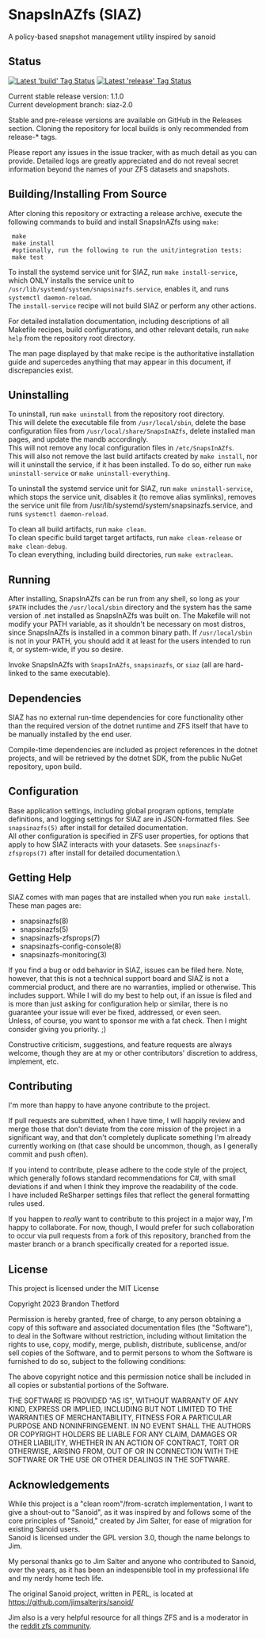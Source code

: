  # SnapsInAZfs (SIAZ)

 A policy-based snapshot management utility inspired by sanoid

 ## Status
 
[![Latest 'build' Tag Status](https://github.com/snapsinazfs/snapsinazfs/actions/workflows/build-and-test-build-tag.yml/badge.svg)](https://github.com/snapsinazfs/snapsinazfs/actions/workflows/build-and-test-build-tag.yml)
[![Latest 'release' Tag Status](https://github.com/snapsinazfs/snapsinazfs/actions/workflows/build-and-test-release-tag.yml/badge.svg)](https://github.com/snapsinazfs/snapsinazfs/actions/workflows/build-and-test-release-tag.yml)
 
 Current stable release version: 1.1.0\
 Current development branch: siaz-2.0

 Stable and pre-release versions are available on GitHub in the Releases section. Cloning the repository for local builds is only recommended from release-\* tags.

 Please report any issues in the issue tracker, with as much detail as you can provide. Detailed logs are greatly appreciated and do not reveal secret information beyond the names of your ZFS datasets and snapshots.

 ## Building/Installing From Source
 
 After cloning this repository or extracting a release archive, execute the following commands to build and install SnapsInAZfs using `make`:

     make
     make install
     #optionally, run the following to run the unit/integration tests:
     make test
 
 To install the systemd service unit for SIAZ, run `make install-service`, which ONLY installs the service unit
 to `/usr/lib/systemd/system/snapsinazfs.service`, enables it, and runs `systemctl daemon-reload`.\
 The `install-service` recipe will not build SIAZ or perform any other actions.

 For detailed installation documentation,
 including descriptions of all Makefile recipes, build configurations, and other relevant details,
 run `make help` from the repository root directory.

 The man page displayed by that make recipe is the authoritative installation guide and supercedes anything that may appear in this document, if discrepancies exist.

 ## Uninstalling

 To uninstall, run `make uninstall` from the repository root directory.\
 This will delete the executable file from `/usr/local/sbin`, delete the base configuration files from 
 `/usr/local/share/SnapsInAZfs`, delete installed man pages, and update the mandb accordingly.\
 This will not remove any local configuration files in `/etc/SnapsInAZfs`.\
 This will also not remove the last build artifacts created by `make install`, nor will it uninstall the service,
 if it has been installed. To do so, either run `make uninstall-service` or `make uninstall-everything`.
 
 To uninstall the systemd service unit for SIAZ, run `make uninstall-service`, which stops the service unit,
 disables it (to remove alias symlinks), removes the service unit file from /usr/lib/systemd/system/snapsinazfs.service,
 and runs `systemctl daemon-reload`.

 To clean all build artifacts, run `make clean`.\
 To clean specific build target target artifacts, run `make clean-release` or `make clean-debug`.\
 To clean everything, including build directories, run `make extraclean`.

 ## Running

 After installing, SnapsInAZfs can be run from any shell, so long as your `$PATH` includes
 the  `/usr/local/sbin` directory and the system has the same version of .net installed as SnapsInAZfs was
 built on. The Makefile will not modify your PATH variable, as it shouldn't be necessary on most distros, since 
 SnapsInAZfs is installed in a common binary path. If `/usr/local/sbin` is not in your PATH, you should add it at
 least for the users intended to run it, or system-wide, if you so desire.

 Invoke SnapsInAZfs with `SnapsInAZfs`, `snapsinazfs`, or `siaz` (all are hard-linked to the same executable).
 
 ## Dependencies

 SIAZ has no external run-time dependencies for core functionality other than the required version of the dotnet runtime
 and ZFS itself that have to be manually installed by the end user.
 
 Compile-time dependencies are included as project references in the dotnet projects, and will be retrieved by the dotnet SDK, from the public NuGet repository, upon build.

 ## Configuration

 Base application settings, including global program options, template definitions, and logging settings for SIAZ are in JSON-formatted files. See `snapsinazfs(5)` after install for detailed documentation.\
 All other configuration is specified in ZFS user properties, for options that apply to how SIAZ interacts with your datasets. See `snapsinazfs-zfsprops(7)` after install for detailed documentation.\

 ## Getting Help

 SIAZ comes with man pages that are installed when you run `make install`.\
 These man pages are:
 - snapsinazfs(8)
 - snapsinazfs(5)
 - snapsinazfs-zfsprops(7)
 - snapsinazfs-config-console(8)
 - snapsinazfs-monitoring(3)
 
 If you find a bug or odd behavior in SIAZ, issues can be filed here. Note, however, that this is not a technical
 support board and SIAZ is not a commercial product, and there are no warranties, implied or otherwise. This
 includes support. While I will do my best to help out, if an issue is filed and is more than just asking for
 configuration help or similar, there is no guarantee your issue will ever be fixed, addressed, or even seen.\
 Unless, of course, you want to sponsor me with a fat check. Then I might consider giving you priority. ;)

 Constructive criticism, suggestions, and feature requests are always welcome, though they are at my or other
 contributors' discretion to address, implement, etc.

 ## Contributing

 I'm more than happy to have anyone contribute to the project.

 If pull requests are submitted, when I have time, I will happily review and merge those that don't deviate from
 the core mission of the project in a significant way, and that don't completely duplicate something I'm already
 currently working on (that case should be uncommon, though, as I generally commit and push often).

 If you intend to contribute, please adhere to the code style of the project, which generally follows standard
 recommendations for C#, with small deviations if and when I think they improve the readability of the code.\
 I have included ReSharper settings files that reflect the general formatting rules used.
 
 If you happen to _really_ want to contribute to this project in a major way, I'm happy to collaborate. For now,
 though, I would prefer for such collaboration to occur via pull requests from a fork of this repository, branched
 from the master branch or a branch specifically created for a reported issue.

 ## License

 This project is licensed under the MIT License

 Copyright 2023 Brandon Thetford

 Permission is hereby granted, free of charge, to any person obtaining a copy of this software and associated documentation files (the "Software"), to deal in the Software without restriction, including without limitation the rights to use, copy, modify, merge, publish, distribute, sublicense, and/or sell copies of the Software, and to permit persons to whom the Software is furnished to do so, subject to the following conditions:

 The above copyright notice and this permission notice shall be included in all copies or substantial portions of the Software.

 THE SOFTWARE IS PROVIDED "AS IS", WITHOUT WARRANTY OF ANY KIND, EXPRESS OR IMPLIED, INCLUDING BUT NOT LIMITED TO THE WARRANTIES OF MERCHANTABILITY, FITNESS FOR A PARTICULAR PURPOSE AND NONINFRINGEMENT. IN NO EVENT SHALL THE AUTHORS OR COPYRIGHT HOLDERS BE LIABLE FOR ANY CLAIM, DAMAGES OR OTHER LIABILITY, WHETHER IN AN ACTION OF CONTRACT, TORT OR OTHERWISE, ARISING FROM, OUT OF OR IN CONNECTION WITH THE SOFTWARE OR THE USE OR OTHER DEALINGS IN THE SOFTWARE.

 ## Acknowledgements

 While this project is a "clean room"/from-scratch implementation, I want to give a shout-out to "Sanoid", as it was inspired by and follows some of the core
 principles of "Sanoid," created by Jim Salter, for ease of migration for existing Sanoid users.\
 Sanoid is licensed under the GPL version 3.0, though the name belongs to Jim.

 My personal thanks go to Jim Salter and anyone who contributed to Sanoid, over the years, as it has been an
 indespensible tool in my professional life and my nerdy home tech life.

 The original Sanoid project, written in PERL, is located at https://github.com/jimsalterjrs/sanoid/

 Jim also is a very helpful resource for all things ZFS and is a moderator in the [reddit zfs community](https://www.reddit.com/r/zfs/).

